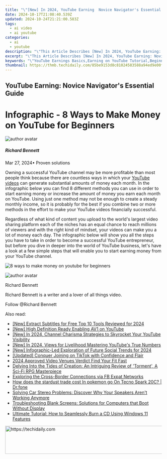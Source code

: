 ```yaml
---
title: "\"[New] In 2024, YouTube Earning  Novice Navigator's Essential Guide\""
date: 2024-10-17T21:08:40.539Z
updated: 2024-10-24T21:21:00.583Z
tags:
  - ai video
  - ai youtube
categories:
  - ai
  - youtube
description: "\"This Article Describes [New] In 2024, YouTube Earning: Novice Navigator's Essential Guide\""
excerpt: "\"This Article Describes [New] In 2024, YouTube Earning: Novice Navigator's Essential Guide\""
keywords: "\"YouTube Earnings Basics,Earning on YouTube Tutorial,Beginner's YouTube Money Guide,YouTube Income Strategy,Navigating YouTube Profits,Start-Up YouTube Revenue,YouTube Growth & Earnings\""
thumbnail: https://thmb.techidaily.com/85be9153d8c81024583588a94ed9e00fc880777ac2a8c7cff5efd5d21044d91c.jpg
---
```


## YouTube Earning: Novice Navigator's Essential Guide

# Infographic - 8 Ways to Make Money on YouTube for Beginners

![author avatar](https://images.wondershare.com/filmora/article-images/richard-bennett.jpg)

##### Richard Bennett

 Mar 27, 2024• Proven solutions

Owning a successful YouTube channel may be more profitable than most people think because there are countless ways in which your [YouTube videos](https://tools.techidaily.com/wondershare/filmora/download/) can generate substantial amounts of money each month. In the infographic below you can find 8 different methods you can use in order to start earning money or increase the amount of money you earn each month on YouTube. Using just one method may not be enough to create a steady monthly income, so it is probably for the best if you combine two or more methods in the effort to make your YouTube videos financially successful.

Regardless of what kind of content you upload to the world's largest video sharing platform each of the niches has an equal chance to reach millions of viewers and with the right kind of mindset, your videos can make you a lot of money each day. The infographic below will show you all the steps you have to take in order to become a successful YouTube entrepreneur, but before you dive in deeper into the world of YouTube business, let's have a look at a few simple steps that will enable you to start earning money from your YouTube channel.

![8 ways to make money on youtube for beginners](https://filmora.wondershare.com/youtube-video-editing/8-ways-to-make-money-on-youtube-for-beginners.jpg)

![author avatar](https://images.wondershare.com/filmora/article-images/richard-bennett.jpg)

Richard Bennett

Richard Bennett is a writer and a lover of all things video.

Follow @Richard Bennett

<ins class="adsbygoogle"
     style="display:block"
     data-ad-format="autorelaxed"
     data-ad-client="ca-pub-7571918770474297"
     data-ad-slot="1223367746"></ins>

<ins class="adsbygoogle"
     style="display:block"
     data-ad-client="ca-pub-7571918770474297"
     data-ad-slot="8358498916"
     data-ad-format="auto"
     data-full-width-responsive="true"></ins>

<span class="atpl-alsoreadstyle">Also read:</span>
<div><ul>
<li><a href="https://youtube-webster.techidaily.com/xtract-subtitles-for-free-top-10-tools-reviewed-for-2024/"><u>[New] Extract Subtitles for Free Top 10 Tools Reviewed for 2024</u></a></li>
<li><a href="https://youtube-webster.techidaily.com/igh-definition-ready-enabling-av1-on-youtube/"><u>[New] High Definition Ready Enabling AV1 on YouTube</u></a></li>
<li><a href="https://youtube-webster.techidaily.com/n-2024-channel-charisma-strategies-to-skyrocket-your-youtube-visibility/"><u>[New] In 2024, Channel Charisma Strategies to Skyrocket Your YouTube Visibility</u></a></li>
<li><a href="https://youtube-webster.techidaily.com/n-2024-views-for-livelihood-mastering-youtubes-true-numbers/"><u>[New] In 2024, Views for Livelihood Mastering YouTube's True Numbers</u></a></li>
<li><a href="https://youtube-webster.techidaily.com/nfographic-led-exploration-of-future-social-trends-for-2024/"><u>[New] Infographic-Led Exploration of Future Social Trends for 2024</u></a></li>
<li><a href="https://tiktok-video-files.techidaily.com/updated-conquer-joining-on-tiktok-with-confidence-and-flair/"><u>[Updated] Conquer Joining on TikTok with Confidence and Flair</u></a></li>
<li><a href="https://youtube-webster.techidaily.com/approved-video-venues-verdict-find-your-fit-fast/"><u>2024 Approved Video Venues Verdict Find Your Fit Fast</u></a></li>
<li><a href="https://buynow-tips.techidaily.com/delving-into-the-tides-of-creation-an-intriguing-review-of-torment-a-sci-fi-rpg-masterpiece/"><u>Delving Into the Tides of Creation: An Intriguing Review of 'Torment', A Sci-Fi RPG Masterpiece</u></a></li>
<li><a href="https://facebook.techidaily.com/exploring-the-cross-border-connections-via-fb-expat-networks/"><u>Exploring the Cross-Border Connections via FB Expat Networks</u></a></li>
<li><a href="https://android-pokemon-go.techidaily.com/how-does-the-stardust-trade-cost-in-pokemon-go-on-tecno-spark-20c-drfone-by-drfone-virtual-android/"><u>How does the stardust trade cost In pokemon go On Tecno Spark 20C? | Dr.fone</u></a></li>
<li><a href="https://tech-renaissance.techidaily.com/solving-car-stereo-problems-discover-why-your-speakers-arent-working-anymore/"><u>Solving Car Stereo Problems: Discover Why Your Speakers Aren't Working Anymore</u></a></li>
<li><a href="https://techtrends.techidaily.com/troubleshooting-blank-screens-solutions-for-computers-that-boot-without-display/"><u>Troubleshooting Blank Screens: Solutions for Computers that Boot Without Display</u></a></li>
<li><a href="https://discover-forum.techidaily.com/ultimate-tutorial-how-to-seamlessly-burn-a-cd-using-windows-11-features/"><u>Ultimate Tutorial: How to Seamlessly Burn a CD Using Windows 11 Features</u></a></li>
</ul></div>

<!-- affiliate ads begin -->
<a href="https://versadesk.pxf.io/c/5597632/1815678/21290" target="_top" id="1815678">
  <img src="//a.impactradius-go.com/display-ad/21290-1815678" border="0" alt="https://techidaily.com" width="728" height="90"/>
</a>
<img height="0" width="0" src="https://versadesk.pxf.io/i/5597632/1815678/21290" style="position:absolute;visibility:hidden;" border="0" />
<!-- affiliate ads end -->

